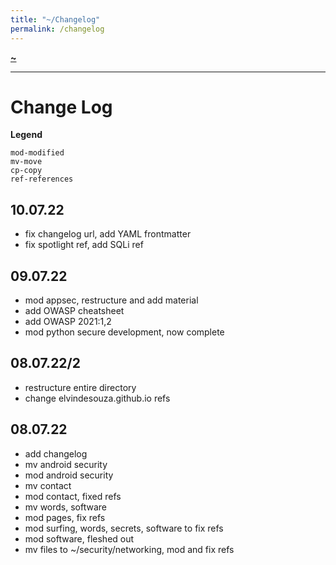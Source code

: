 ```yaml
---
title: "~/Changelog"
permalink: /changelog
---
```


**[~](README.md)**

---

# Change Log

**Legend**

```
mod-modified
mv-move
cp-copy
ref-references
```

## 10.07.22
- fix changelog url, add YAML frontmatter
- fix spotlight ref, add SQLi ref

## 09.07.22

- mod appsec, restructure and add material
- add OWASP cheatsheet
- add OWASP 2021:1,2
- mod python secure development, now complete

## 08.07.22/2

- restructure entire directory
- change elvindesouza.github.io refs

## 08.07.22

- add changelog
- mv android security
- mod android security
- mv contact
- mod contact, fixed refs
- mv words, software
- mod pages, fix refs
- mod surfing, words, secrets, software to fix refs
- mod software, fleshed out
- mv files to ~/security/networking, mod and fix refs
